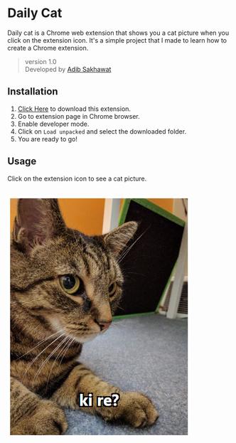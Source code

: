 # Daily Cat

Daily cat is a Chrome web extension that shows you a cat picture when you click on the extension icon. It's a simple project that I made to learn how to create a Chrome extension.

> version 1.0 <br>
> Developed by [Adib Sakhawat](github.com/sakhadib)

## Installation
1. [Click Here](https://github.com/sakhadib/Daily_Cat_Extension/archive/refs/heads/main.zip) to download this extension.
2. Go to extension page in Chrome browser.
3. Enable developer mode.
4. Click on `Load unpacked` and select the downloaded folder.
5. You are ready to go!

## Usage
Click on the extension icon to see a cat picture. 
<br>
<br>

![Cat](img.png)

